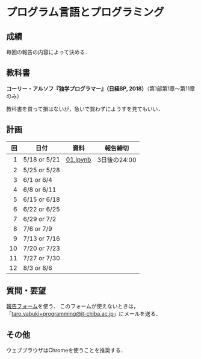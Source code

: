 # プログラム言語とプログラミング

## 成績

毎回の報告の内容によって決める．

## 教科書

**コーリー・アルソフ『独学プログラマー』（日経BP, 2018）**（第1部第1章～第11章のみ）

教科書を買って損はないが，急いで買わずにようすを見てもいい．

## 計画

回|日付|資料|報告締切
-:|--|--|--
1|5/18 or 5/21|[01.ipynb](https://colab.research.google.com/drive/1mNG9dF4ILqYT-SzNdz3xOr-sZXtpy-lS?usp=sharing)|3日後の24:00
2|5/25 or 5/28|
3|6/1 or 6/4|
4|6/8 or 6/11|
5|6/15 or 6/18|
6|6/22 or 6/25|
7|6/29 or 7/2|
8|7/6 or 7/9|
9|7/13 or 7/16|
10|7/20 or 7/23|
11|7/27 or 7/30|
12|8/3 or 8/6|

## 質問・要望

[報告フォーム](https://docs.google.com/forms/d/e/1FAIpQLScaRQh28IXi-sBbT7rDxtPDhBjzHzCFSrZxiWFdjmU9NQV5Ww/viewform)を使う．
このフォームが使えないときは，「taro.yabuki+programming@it-chiba.ac.jp」にメールを送る．

## その他

ウェブブラウザはChromeを使うことを推奨する．
